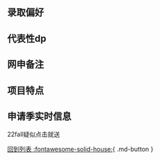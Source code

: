 ## 录取偏好

## 代表性dp

## 网申备注

## 项目特点

## 申请季实时信息
22fall疑似点击就送


[回到列表 :fontawesome-solid-house:](选校梯度.md){ .md-button }
